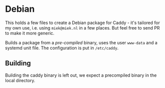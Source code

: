 # Debian

This holds a few files to create a Debian package for Caddy - it's tailored for my own use, i.e.
using `miek@miek.nl` in a few places. But feel free to send PR to make it more generic.

Builds a package from a *pre-compiled* binary, uses the user `www-data` and a systemd unit file. The
configuration is put in `/etc/caddy`.

## Building

Building the caddy binary is left out, we expect a precompiled binary in the local directory.
